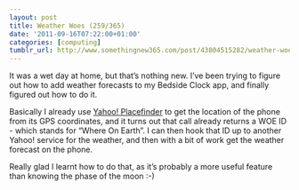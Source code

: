 ```yaml
---
layout: post
title: Weather Woes (259/365)
date: '2011-09-16T07:22:00+01:00'
categories: [computing]
tumblr_url: http://www.somethingnew365.com/post/43804515282/weather-woes-259365
---
```

It was a wet day at home, but that’s nothing new. I’ve been trying to figure out how to add weather forecasts to my Bedside Clock app, and finally figured out how to do it. 

Basically I already use [Yahoo! Placefinder](http://developer.yahoo.com/geo/placefinder/) to get the location of the phone from its GPS coordinates, and it turns out that call already returns a WOE ID - which stands for “Where On Earth”. I can then hook that ID up to another Yahoo! service for the weather, and then with a bit of work get the weather forecast on the phone.

Really glad I learnt how to do that, as it’s probably a more useful feature than knowing the phase of the moon :-)
